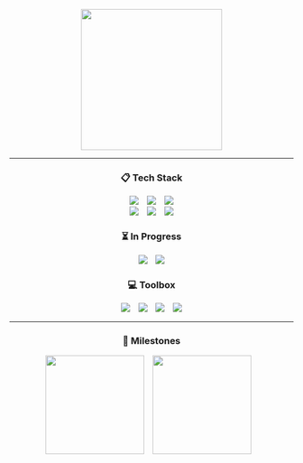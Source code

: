<p align="center">
    <a href="https://github.com/decoyer">
        <img height=250 align="center" src="https://capsule-render.vercel.app/api?type=waving&animation=fadeIn&color=gradient&height=240&section=footer&fontColor=ffffe4&text=Decoy%20the%20World!!&fontSize=65&fontAlign=65&fontAlignY=65&stroke=000000&strokeWidth=2&desc=🦆&descSize=60&descAlign=80&descAlignY=20"/>
    </a>
</p>

<hr>

<h3 align="center">📋 Tech Stack</h3>
<p align="center">
    <a href="https://github.com/decoyer"><img src="https://img.shields.io/badge/java-%23ED8B00.svg?style=for-the-badge&logo=openjdk&logoColor=white"/></a> &ensp;
    <a href="https://github.com/decoyer"><img src="https://img.shields.io/badge/python-3670A0?style=for-the-badge&logo=python&logoColor=ffdd54"/></a> &ensp;
    <a href="https://github.com/decoyer"><img src="https://img.shields.io/badge/javascript-%23323330.svg?style=for-the-badge&logo=javascript&logoColor=%23F7DF1E"/></a>
    <br>
    <a href="https://github.com/decoyer"><img src="https://img.shields.io/badge/spring-%236DB33F.svg?style=for-the-badge&logo=spring&logoColor=white"/></a> &ensp;
    <a href="https://github.com/decoyer"><img src="https://img.shields.io/badge/react-%2320232a.svg?style=for-the-badge&logo=react&logoColor=%2361DAFB"/></a> &ensp;
    <a href="https://github.com/decoyer"><img src="https://img.shields.io/badge/Solidity-%23363636.svg?style=for-the-badge&logo=solidity&logoColor=white"/></a>
</p>

<h3 align="center">⏳ In Progress</h3>
<p align="center">
    <a href="https://github.com/decoyer"><img src="https://img.shields.io/badge/go-%2300ADD8.svg?style=for-the-badge&logo=go&logoColor=white"/></a> &ensp;
    <a href="https://github.com/decoyer"><img src="https://img.shields.io/badge/rust-%23000000.svg?style=for-the-badge&logo=rust&logoColor=white"/></a>
</p>

<h3 align="center">💻 Toolbox</h3>
<p align="center">
    <a href="https://github.com/decoyer"><img src="https://img.shields.io/badge/github-%23121011.svg?style=for-the-badge&logo=github&logoColor=white"/></a> &ensp;
    <a href="https://github.com/decoyer"><img src="https://img.shields.io/badge/figma-%23F24E1E.svg?style=for-the-badge&logo=figma&logoColor=white"/></a> &ensp;
    <a href="https://github.com/decoyer"><img src="https://img.shields.io/badge/Notion-%23000000.svg?style=for-the-badge&logo=notion&logoColor=white"/></a> &ensp;
    <a href="https://github.com/decoyer"><img src="https://img.shields.io/badge/Slack-4A154B?style=for-the-badge&logo=slack&logoColor=white"/></a>
</p>

<hr>

<h3 align="center">🏃 Milestones</h3>
<p align="center">
    <a href="https://solved.ac/profile/decoyer"><img height="175" src="http://mazassumnida.wtf/api/v2/generate_badge?boj=decoyer"/></a> &ensp;
    <a href="https://solved.ac/profile/decoyer"><img height="175" src="http://mazandi.herokuapp.com/api?handle=decoyer&theme=dark"/></a> &ensp;
    <!--
    <img height="175" src="https://leetcard.jacoblin.cool/decoyer?theme=nord&font=Roboto&border=0&radius=20&animation=true"/>
    -->
</p>
